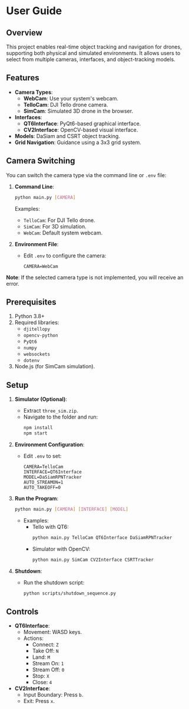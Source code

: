 # User Guide

## Overview
This project enables real-time object tracking and navigation for drones, supporting both physical and simulated environments. It allows users to select from multiple cameras, interfaces, and object-tracking models.

## Features
- **Camera Types**:
  - **WebCam**: Use your system's webcam.
  - **TelloCam**: DJI Tello drone camera.
  - **SimCam**: Simulated 3D drone in the browser.
- **Interfaces**:
  - **QT6Interface**: PyQt6-based graphical interface.
  - **CV2Interface**: OpenCV-based visual interface.
- **Models**: DaSiam and CSRT object tracking.
- **Grid Navigation**: Guidance using a 3x3 grid system.

## Camera Switching
You can switch the camera type via the command line or `.env` file:
1. **Command Line**:
   ```bash
   python main.py [CAMERA]
   ```
   Examples:
   - `TelloCam`: For DJI Tello drone.
   - `SimCam`: For 3D simulation.
   - `WebCam`: Default system webcam.

2. **Environment File**:
   - Edit `.env` to configure the camera:
     ```env
     CAMERA=WebCam
     ```

**Note**: If the selected camera type is not implemented, you will receive an error.

## Prerequisites
1. Python 3.8+
2. Required libraries:
   - `djitellopy`
   - `opencv-python`
   - `PyQt6`
   - `numpy`
   - `websockets`
   - `dotenv`
3. Node.js (for SimCam simulation).

## Setup
1. **Simulator (Optional)**:
   - Extract `three_sim.zip`.
   - Navigate to the folder and run:
     ```bash
     npm install
     npm start
     ```

2. **Environment Configuration**:
   - Edit `.env` to set:
     ```env
     CAMERA=TelloCam
     INTERFACE=QT6Interface
     MODEL=DaSiamRPNTracker
     AUTO_STREAMON=1
     AUTO_TAKEOFF=0
     ```

3. **Run the Program**:
   ```bash
   python main.py [CAMERA] [INTERFACE] [MODEL]
   ```
   - Examples:
     - Tello with QT6:
       ```bash
       python main.py TelloCam QT6Interface DaSiamRPNTracker
       ```
     - Simulator with OpenCV:
       ```bash
       python main.py SimCam CV2Interface CSRTTracker
       ```

4. **Shutdown**:
   - Run the shutdown script:
     ```bash
     python scripts/shutdown_sequence.py
     ```

## Controls
- **QT6Interface**:
  - Movement: WASD keys.
  - Actions:
    - Connect: `Z`
    - Take Off: `N`
    - Land: `M`
    - Stream On: `1`
    - Stream Off: `0`
    - Stop: `X`
    - Close: `4`
- **CV2Interface**:
  - Input Boundary: Press `b`.
  - Exit: Press `x`.

